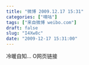 ```yaml
---
title: "微博 2009.12.17 15:31"
categories: ["嘀咕"]
tags: ["来自微博 weibo.com"]
draft: false
slug: "I4Xw8c"
date: "2009-12-17 15:31:00"
---
```


<p>冷暖自知...  O网页链接 ​​​​</p>

